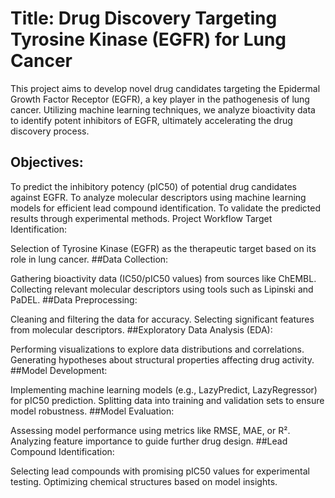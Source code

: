 # Title: Drug Discovery Targeting Tyrosine Kinase (EGFR) for Lung Cancer
This project aims to develop novel drug candidates targeting the Epidermal Growth Factor Receptor (EGFR), a key player in the pathogenesis of lung cancer. Utilizing machine learning techniques, we analyze bioactivity data to identify potent inhibitors of EGFR, ultimately accelerating the drug discovery process.

## Objectives:
To predict the inhibitory potency (pIC50) of potential drug candidates against EGFR.
To analyze molecular descriptors using machine learning models for efficient lead compound identification.
To validate the predicted results through experimental methods.
Project Workflow
Target Identification:

Selection of Tyrosine Kinase (EGFR) as the therapeutic target based on its role in lung cancer.
##Data Collection:

Gathering bioactivity data (IC50/pIC50 values) from sources like ChEMBL.
Collecting relevant molecular descriptors using tools such as Lipinski and PaDEL.
##Data Preprocessing:

Cleaning and filtering the data for accuracy.
Selecting significant features from molecular descriptors.
##Exploratory Data Analysis (EDA):

Performing visualizations to explore data distributions and correlations.
Generating hypotheses about structural properties affecting drug activity.
##Model Development:

Implementing machine learning models (e.g., LazyPredict, LazyRegressor) for pIC50 prediction.
Splitting data into training and validation sets to ensure model robustness.
##Model Evaluation:

Assessing model performance using metrics like RMSE, MAE, or R².
Analyzing feature importance to guide further drug design.
##Lead Compound Identification:

Selecting lead compounds with promising pIC50 values for experimental testing.
Optimizing chemical structures based on model insights.
